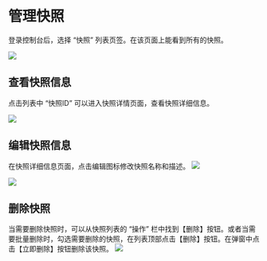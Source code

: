 # 管理快照

登录控制台后，选择 “快照” 列表页签。在该页面上能看到所有的快照。

![](http://imgcache.tce.fsphere.cn/image/mc.qcloudimg.com/static/img/772c007b133d60f2664150c8e339fb63/image.png)

## 查看快照信息

点击列表中 “快照ID” 可以进入快照详情页面，查看快照详细信息。

![](http://imgcache.tce.fsphere.cn/image/mc.qcloudimg.com/static/img/0f1b378a6514b91d981659f91c6496d3/image.png)


## 编辑快照信息

在快照详细信息页面，点击编辑图标修改快照名称和描述。
![](http://imgcache.tce.fsphere.cn/image/mc.qcloudimg.com/static/img/8a3f294c114e83c673941c034f5081ff/image.png)

![](http://imgcache.tce.fsphere.cn/image/mc.qcloudimg.com/static/img/60cc1f8399e5580858f69dbc0b2da7a3/image.png)


## 删除快照
当需要删除快照时，可以从快照列表的 “操作” 栏中找到【删除】按钮。或者当需要批量删除时，勾选需要删除的快照，在列表顶部点击【删除】按钮。在弹窗中点击【立即删除】按钮删除该快照。
![](http://imgcache.tce.fsphere.cn/image/mc.qcloudimg.com/static/img/d1d57b8c0166ba38e709176f84ef97b8/image.png)



